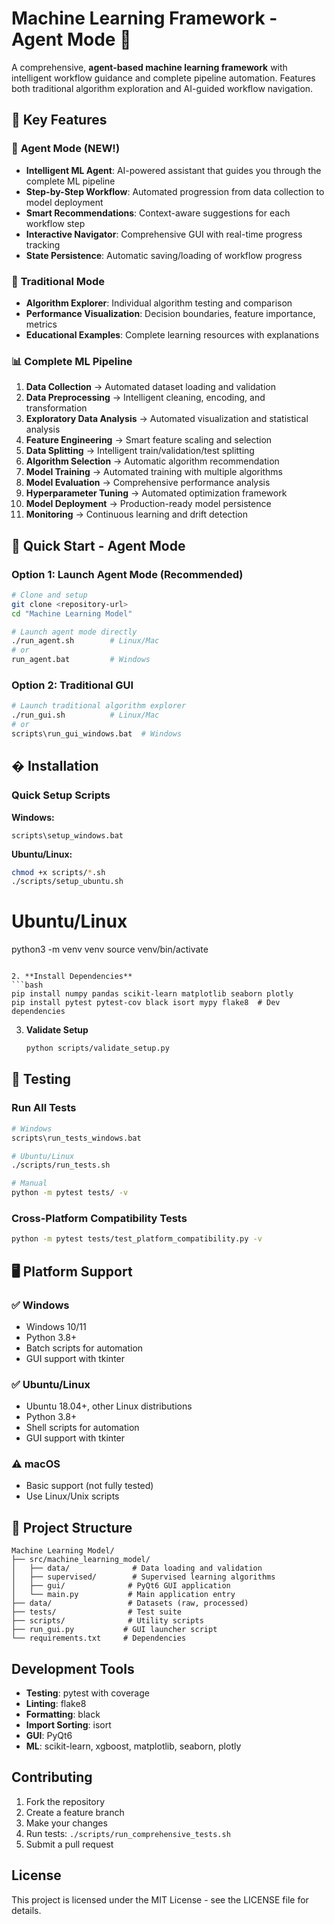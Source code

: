 # Machine Learning Framework - Agent Mode 🤖

A comprehensive, **agent-based machine learning framework** with intelligent workflow guidance and complete pipeline automation. Features both traditional algorithm exploration and AI-guided workflow navigation.

## 🌟 Key Features

### 🤖 **Agent Mode** (NEW!)
- **Intelligent ML Agent**: AI-powered assistant that guides you through the complete ML pipeline
- **Step-by-Step Workflow**: Automated progression from data collection to model deployment
- **Smart Recommendations**: Context-aware suggestions for each workflow step
- **Interactive Navigator**: Comprehensive GUI with real-time progress tracking
- **State Persistence**: Automatic saving/loading of workflow progress

### 🔬 **Traditional Mode**
- **Algorithm Explorer**: Individual algorithm testing and comparison
- **Performance Visualization**: Decision boundaries, feature importance, metrics
- **Educational Examples**: Complete learning resources with explanations

### 📊 **Complete ML Pipeline**
1. **Data Collection** → Automated dataset loading and validation
2. **Data Preprocessing** → Intelligent cleaning, encoding, and transformation
3. **Exploratory Data Analysis** → Automated visualization and statistical analysis
4. **Feature Engineering** → Smart feature scaling and selection
5. **Data Splitting** → Intelligent train/validation/test splitting
6. **Algorithm Selection** → Automatic algorithm recommendation
7. **Model Training** → Automated training with multiple algorithms
8. **Model Evaluation** → Comprehensive performance analysis
9. **Hyperparameter Tuning** → Automated optimization framework
10. **Model Deployment** → Production-ready model persistence
11. **Monitoring** → Continuous learning and drift detection

## 🚀 Quick Start - Agent Mode

### Option 1: Launch Agent Mode (Recommended)
```bash
# Clone and setup
git clone <repository-url>
cd "Machine Learning Model"

# Launch agent mode directly
./run_agent.sh        # Linux/Mac
# or
run_agent.bat         # Windows
```

### Option 2: Traditional GUI
```bash
# Launch traditional algorithm explorer
./run_gui.sh          # Linux/Mac
# or 
scripts\run_gui_windows.bat  # Windows
```

## �️ Installation

### Quick Setup Scripts

**Windows:**
```batch
scripts\setup_windows.bat
```

**Ubuntu/Linux:**
```bash
chmod +x scripts/*.sh
./scripts/setup_ubuntu.sh
```
   
   # Ubuntu/Linux
   python3 -m venv venv
   source venv/bin/activate
   ```

2. **Install Dependencies**
   ```bash
   pip install numpy pandas scikit-learn matplotlib seaborn plotly
   pip install pytest pytest-cov black isort mypy flake8  # Dev dependencies
   ```

3. **Validate Setup**
   ```bash
   python scripts/validate_setup.py
   ```

## 🧪 Testing

### Run All Tests
```bash
# Windows
scripts\run_tests_windows.bat

# Ubuntu/Linux  
./scripts/run_tests.sh

# Manual
python -m pytest tests/ -v
```

### Cross-Platform Compatibility Tests
```bash
python -m pytest tests/test_platform_compatibility.py -v
```

## 🖥️ Platform Support

### ✅ Windows
- Windows 10/11
- Python 3.8+
- Batch scripts for automation
- GUI support with tkinter

### ✅ Ubuntu/Linux
- Ubuntu 18.04+, other Linux distributions
- Python 3.8+
- Shell scripts for automation
- GUI support with tkinter

### ⚠️ macOS
- Basic support (not fully tested)
- Use Linux/Unix scripts

## 📁 Project Structure
```
Machine Learning Model/
├── src/machine_learning_model/
│   ├── data/              # Data loading and validation
│   ├── supervised/        # Supervised learning algorithms
│   ├── gui/              # PyQt6 GUI application
│   └── main.py           # Main application entry
├── data/                 # Datasets (raw, processed)
├── tests/                # Test suite
├── scripts/              # Utility scripts
├── run_gui.py           # GUI launcher script
└── requirements.txt     # Dependencies
```

## Development Tools

- **Testing**: pytest with coverage
- **Linting**: flake8
- **Formatting**: black
- **Import Sorting**: isort
- **GUI**: PyQt6
- **ML**: scikit-learn, xgboost, matplotlib, seaborn, plotly

## Contributing

1. Fork the repository
2. Create a feature branch
3. Make your changes
4. Run tests: `./scripts/run_comprehensive_tests.sh`
5. Submit a pull request

## License

This project is licensed under the MIT License - see the LICENSE file for details.
